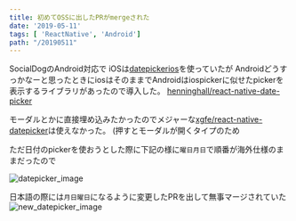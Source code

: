 ```yaml
---
title: 初めてOSSに出したPRがmergeされた
date: '2019-05-11'
tags: [ 'ReactNative', 'Android']
path: "/20190511"
---
```


SocialDogのAndroid対応で
iOSは[datepickerios](https://facebook.github.io/react-native/docs/datepickerios)を使っていたが
Androidどうすっかなーと思ったときにiosはそのままでAndroidはiospickerに似せたpickerを表示するライブラリがあったので導入した。
[henninghall/react-native-date-picker](https://github.com/henninghall/react-native-date-picker)

モーダルとかに直接埋め込みたかったのでメジャーな[xgfe/react-native-datepicker](https://github.com/xgfe/react-native-datepicker)は使えなかった。
(押すとモーダルが開くタイプのため

ただ日付のpickerを使おうとした際に下記の様に`曜日月日`で順番が海外仕様のままだったので

![datepicker_image](https://user-images.githubusercontent.com/34805701/57358606-c54f4480-71b0-11e9-9842-e23786b394eb.png)

日本語の際には`月日曜日`になるように変更したPRを出して無事マージされていた
![new_datepicker_image](https://user-images.githubusercontent.com/34805701/57358691-f16ac580-71b0-11e9-90d3-b55ffedb6913.png)
